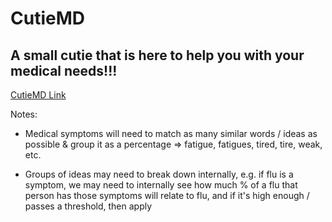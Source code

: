 # CutieMD

## A small cutie that is here to help you with your medical needs!!!


[CutieMD Link](cutiemd.xyz)






Notes:
- Medical symptoms will need to match as many similar words / ideas as possible & group it as a percentage
=> fatigue, fatigues, tired, tire, weak, etc.


- Groups of ideas may need to break down internally, 
	e.g. if flu is a symptom, we may need to internally see how much % of a flu that person has
		those symptoms will relate to flu, and if it's high enough / passes a threshold, then apply

